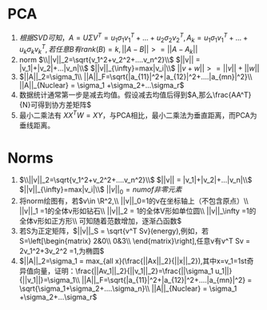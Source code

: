 # PCA
1. $根据SVD可知，A=U\Sigma V^T= u_1 \sigma_1v_1^T+...+u_2\sigma_2v_2^T,A_k=u_1 \sigma_1v_1^T +...+u_k\sigma_kv_k^T,若任意B有rank(B)=k, ||A-B||>= ||A-A_k||$
2. norm
$\\||v||_2=\sqrt{v_1^2+v_2^2+....v_n^2}\\$
$||v|| = |v_1|+|v_2|+...|v_n|\\$
$||v||_{\infty}=max|v_i|\\$
$||v+w||>=||v||+||w||$
3. $||A||_2=\sigma_1\\
||A||_F=\sqrt{|a_{11}|^2+|a_{12}|^2+....|a_{mn}|^2}\\
||A||_{Nuclear} = \sigma_1 +\sigma_2+...\sigma_r$
4. 数据统计通常第一步是减去均值。假设减去均值后得到$A,那么\frac{AA^T}{N}可得到协方差矩阵$
5. 最小二乘法有 $XX^T W= XY$，与PCA相比，最小二乘法为垂直距离，而PCA为垂线距离。
   
# Norms
1. $\\||v||_2=\sqrt{v_1^2+v_2^2+....v_n^2}\\$
$||v|| = |v_1|+|v_2|+...|v_n|\\$
$||v||_{\infty}=max|v_i|\\$
$||v||_0 = numof{非零元素}$
2. 将norm绘图有，若$v\in \R^2,\\
||v||_0=1的v在坐标轴上（不包含原点）\\
||v||_1 =1的全体v形如钻石\\
||v||_2 = 1的全体V形如单位圆\\
||v||_\infty =1的全体v形如正方形\\
可知随着范数增加，逐渐凸函数$
3. 若S为正定矩阵，$||v||_S = \sqrt{v^T Sv}(energy),例如，若S=\left[\begin{matrix}
    2&0\\
    0&3\\
\end{matrix}\right],任意v有v^T Sv = 2v_1^2+3v_2^2 =1,为椭圆$
4. $||A||_2=\sigma_1 = max_{all x}(\frac{||Ax||_2}{||x||_2}),其中x=v_1=1st奇异值向量，证明：\frac{||Av_1||_2}{||v_1||_2}=\frac{||\sigma_1 u_1||}{||v_1||}=\sigma_1\\
||A||_F=\sqrt{|a_{11}|^2+|a_{12}|^2+....|a_{mn}|^2} = \sqrt{\sigma_1+\sigma_2+....\sigma_n}\\
||A||_{Nuclear} = \sigma_1 +\sigma_2+...\sigma_r$

